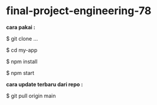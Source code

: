 ﻿# final-project-engineering-78

**cara pakai :** 

$ git clone ...

$ cd my-app

$ npm install

$ npm start

**cara update terbaru dari repo :**

$ git pull origin main
